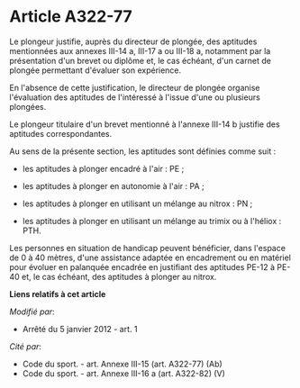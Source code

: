 # Article A322-77

Le plongeur justifie, auprès du directeur de plongée, des aptitudes mentionnées aux annexes III-14 a, III-17 a ou III-18 a,
notamment par la présentation d'un brevet ou diplôme et, le cas échéant, d'un carnet de plongée permettant d'évaluer son
expérience. 

En l'absence de cette justification, le directeur de plongée organise l'évaluation des aptitudes de l'intéressé à l'issue
d'une ou plusieurs plongées. 

Le plongeur titulaire d'un brevet mentionné à l'annexe III-14 b justifie des aptitudes correspondantes. 

Au sens de la présente section, les aptitudes sont définies comme suit : 

- les aptitudes à plonger encadré à l'air : PE ; 

- les aptitudes à plonger en autonomie à l'air : PA ; 

- les aptitudes à plonger en utilisant un mélange au nitrox : PN ; 

- les aptitudes à plonger en utilisant un mélange au trimix ou à l'héliox : PTH. 

Les personnes en situation de handicap peuvent bénéficier, dans l'espace de 0 à 40 mètres, d'une assistance adaptée en
encadrement ou en matériel pour évoluer en palanquée encadrée en justifiant des aptitudes PE-12 à PE-40 et, le cas échéant,
des aptitudes à plonger au nitrox.

**Liens relatifs à cet article**

_Modifié par_:

  - Arrêté du 5 janvier 2012 - art. 1

_Cité par_:

  - Code du sport. - art. Annexe III-15 (art. A322-77) (Ab)
  - Code du sport. - art. Annexe III-16 a (art. A322-82) (V)
